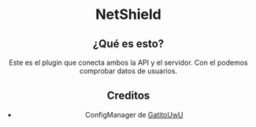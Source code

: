 <div align="center">

# NetShield
## ¿Qué es esto?
Este es el plugin que conecta ambos la API y el servidor. Con el podemos comprobar datos de usuarios.

## Creditos
- ConfigManager de [GatitoUwU](https://github.com/GatitoUwU)

